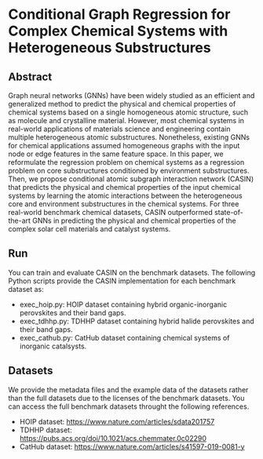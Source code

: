 # Conditional Graph Regression for Complex Chemical Systems with Heterogeneous Substructures

## Abstract
Graph neural networks (GNNs) have been widely studied as an efficient and generalized method to predict the physical and chemical properties of chemical systems based on a single homogeneous atomic structure, such as molecule and crystalline material. However, most chemical systems in real-world applications of materials science and engineering contain multiple heterogeneous atomic substructures. Nonetheless, existing GNNs for chemical applications assumed homogeneous graphs with the input node or edge features in the same feature space. In this paper, we reformulate the regression problem on chemical systems as a regression problem on core substructures conditioned by environment substructures. Then, we propose conditional atomic subgraph interaction network (CASIN) that predicts the physical and chemical properties of the input chemical systems by learning the atomic interactions between the heterogeneous core and environment substructures in the chemical systems. For three real-world benchmark chemical datasets, CASIN outperformed state-of-the-art GNNs in predicting the physical and chemical properties of the complex solar cell materials and catalyst systems.

## Run
You can train and evaluate CASIN on the benchmark datasets.
The following Python scripts provide the CASIN implementation for each benchmark dataset as:
- exec_hoip.py: HOIP dataset containing hybrid organic-inorganic perovskites and their band gaps.
- exec_tdhhp.py: TDHHP dataset containing hybrid halide perovskites and their band gaps.
- exec_cathub.py: CatHub dataset containing chemical systems of inorganic catalsysts.


## Datasets
We provide the metadata files and the example data of the datasets rather than the full datasets due to the licenses of the benchmark datasets.
You can access the full benchmark datasets throught the following references.
- HOIP dataset: https://www.nature.com/articles/sdata201757
- TDHHP dataset: https://pubs.acs.org/doi/10.1021/acs.chemmater.0c02290
- CatHub dataset: https://www.nature.com/articles/s41597-019-0081-y

